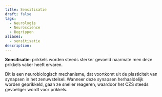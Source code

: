 ```yaml
---
title: Sensitisatie
draft: false
tags:
  - Neurologie
  - Neuroscience
  - Begrippen
aliases:
  - sensitisatie
description:
---
```


**Sensitisatie**: prikkels worden steeds sterker gevoeld naarmate men deze prikkels vaker heeft ervaren. 

Dit is een neurobiologisch mechanisme, dat voortkomt uit de plasticiteit van synapsen in het zenuwstelsel. Wanneer deze synapsen herhaaldelijk worden geprikkeld, gaan ze sneller reageren, waardoor het CZS steeds gevoeliger wordt voor prikkels. 
